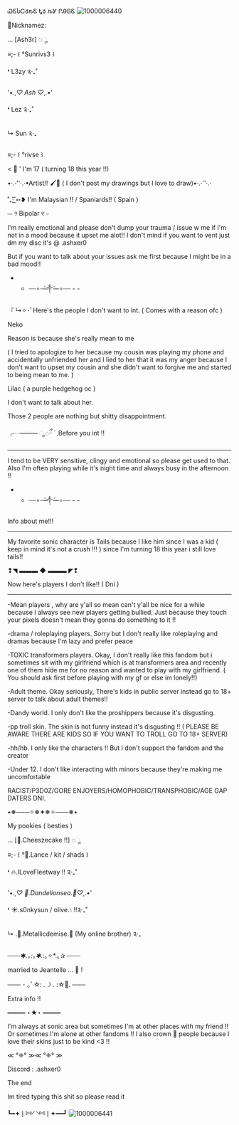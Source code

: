  ᏇᏋႱᏟ𐒀𐒄Ꮛ Ꮏ𐒀 𐒄Ꮍ ᎵᎯᎶᏋ
![1000006440](https://github.com/user-attachments/assets/595c03f0-75ae-4297-ab06-5463df43e91a)



🦇Nicknamez:

... [Ash3r] ◌ೄ

≡;- ꒰ °Sunrivs3 ꒱

❛ L3zy ༉‧₊˚

'*•.¸♡ Ash ♡¸.•*'

❛ Lez ༉‧₊˚

↳ Sun ༉‧₊

≡;- ꒰ °rivse ꒱

< 🌌 ' I'm 17 ( turning 18 this year !!)

•·.·''·.·•Artist!! 🖌️🎨 ( I don't post my drawings but I love to draw)•·.·''·.·

˚₊· ͟͟͞͞➳❥ I'm Malaysian !! / Spaniards!! ( Spain )

⎯⎯ ୨ Bipolar ୧ ⎯

I'm really emotional and please don't dump your trauma / issue w me if I'm not in a mood because it upset me alot!! I don't mind if you want to vent just dm my disc it's @ .ashxer0

But if you want to talk about your issues ask me first because I might be in a bad mood!!

- - ┈┈∘┈˃̶༒˂̶┈∘┈┈ - -

『 ↳✧･ﾟHere's the people I don't want to int. ( Comes with a reason ofc )

Neko

Reason is because she's really mean to me

( I tried to apologize to her because my cousin was playing my phone and accidentally unfriended her and I lied to her that it was my anger because I don't want to upset my cousin and she didn't want to forgive me and started to being mean to me. )

Lilac ( a purple hedgehog oc )

I don't want to talk about her.

Those 2 people are nothing but shitty disappointment.

╭┈──── ◌ೄ◌ྀ ˊˎBefore you int !!

________________

I tend to be VERY sensitive, clingy and emotional so please get used to that. Also I'm often playing while it's night time and always busy in the afternoon !!

- - ┈┈∘┈˃̶༒˂̶┈∘┈┈ - -

Info about me!!!

________________

My favorite sonic character is Tails because I like him since I was a kid ( keep in mind it's not a crush !!! ) since I'm turning 18 this year i still love tails!!

❢◥ ▬▬▬ ◆ ▬▬▬ ◤❢

Now here's players I don't like!! ( Dni )

_______________________________

-Mean players , why are y'all so mean can't y'all be nice for a while because I always see new players getting bullied. Just because they touch your pixels doesn't mean they gonna do something to it !!

-drama / roleplaying players. Sorry but I don't really like roleplaying and dramas because I'm lazy and prefer peace

-TOXIC transformers players. Okay, I don't really like this fandom but i sometimes sit with my girlfriend which is at transformers area and recently one of them hide me for no reason and wanted to play with my girlfriend. ( You should ask first before playing with my gf or else im lonely!!)

-Adult theme. Okay seriously, There's kids in public server instead go to 18+ server to talk about adult themes!!

-Dandy world. I only don't like the proshippers because it's disgusting.

-pp troll skin. The skin is not funny instead it's disgusting !! ( PLEASE BE AWARE THERE ARE KIDS SO IF YOU WANT TO TROLL GO TO 18+ SERVER)

-hh/hb. I only like the characters !! But I don't support the fandom and the creator

-Under 12. I don't like interacting with minors because they're making me uncomfortable

RACIST/P3D0Z/GORE ENJOYERS/HOMOPHOBIC/TRANSPHOBIC/AGE GAP DATERS DNI.

•❅───✧❅✦❅✧───❅•

My pookies ( besties )

... [🍰.Cheeszecake !!] ◌ೄ

≡;- ꒰ °🦇.Lance / kit / shads ꒱

❛ 🔥.ILoveFleetway !! ༉‧₊˚

'*•.¸♡ 🌼.Dandelionsea.🌊♡¸.•*'

❛ ☀️.s0nkysun / olive.💧 !!༉‧₊˚

↳ .👾.Metallicdemise.🤖 (My online brother) ༉‧₊

───✱*.｡:｡✱*.:｡✧*.｡✰ ───

married to Jeantelle ... 💍 !

─── ･ ｡ﾟ☆: *.☽ .* :☆ﾟ. ───

Extra info !!

════ ⋆★⋆ ════

I'm always at sonic area but sometimes I'm at other places with my friend !! Or sometimes I'm alone at other fandoms !! I also crown 👑 people because I love their skins just to be kind <3 !!

≪ °❈° ≫≪ °❈° ≫

Discord : .ashxer0

The end

Im tired typing this shit so please read it

┗━✦❘༻༺❘✦━━┛
![1000006441](https://github.com/user-attachments/assets/7bacd70e-b218-4062-b4ed-8781b558d296)
